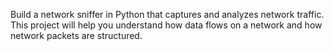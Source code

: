 Build a network sniffer in Python that captures and
analyzes network traffic. This project will help you
understand how data flows on a network and how
network packets are structured.
